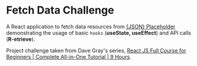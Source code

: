 # Fetch Data Challenge

A React application to fetch data resources from [{JSON} Placeholder](http://jsonplaceholder.typicode.com/) demonstrating the usage of basic `hooks` (**useState, useEffect**) and API calls (**R-etrieve**).

Project challenge taken from Dave Gray's series, [React JS Full Course for Beginners | Complete All-in-One Tutorial | 9 Hours](https://www.youtube.com/watch?v=RVFAyFWO4go&t=14673s).
